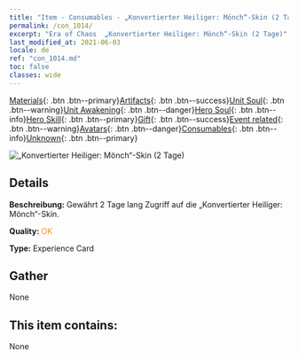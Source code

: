 ```yaml
---
title: "Item - Consumables - „Konvertierter Heiliger: Mönch“-Skin (2 Tage)"
permalink: /con_1014/
excerpt: "Era of Chaos  „Konvertierter Heiliger: Mönch“-Skin (2 Tage)"
last_modified_at: 2021-06-03
locale: de
ref: "con_1014.md"
toc: false
classes: wide
---
```

 [Materials](/ItemsDE/){: .btn .btn--primary}[Artifacts](/ItemsDE/Artifacts/){: .btn .btn--success}[Unit Soul](/ItemsDE/UnitSoul/){: .btn .btn--warning}[Unit Awakening](/ItemsDE/UnitAwakening/){: .btn .btn--danger}[Hero Soul](/ItemsDE/HeroSoul/){: .btn .btn--info}[Hero Skill](/ItemsDE/HeroSkill/){: .btn .btn--primary}[Gift](/ItemsDE/Gift/){: .btn .btn--success}[Event related](/ItemsDE/Events/){: .btn .btn--warning}[Avatars](/ItemsDE/Avatars/){: .btn .btn--danger}[Consumables](/ItemsDE/Consumables/){: .btn .btn--info}[Unknown](/ItemsDE/Unknown/){: .btn .btn--primary}

 ![„Konvertierter Heiliger: Mönch“-Skin (2 Tage)](/images/u/ti_senglvshengdan.jpg)

## Details
 **Beschreibung:** Gewährt 2 Tage lang Zugriff auf die „Konvertierter Heiliger: Mönch“-Skin.

 **Quality:** <span style="color: #FF8C00">OK</span>

 **Type:** Experience Card

## Gather

  None

## This item contains:

  None

